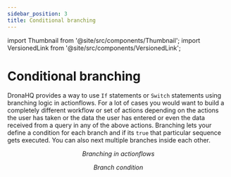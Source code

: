 ```yaml
---
sidebar_position: 3
title: Conditional branching
---
```


import Thumbnail from '@site/src/components/Thumbnail';
import VersionedLink from '@site/src/components/VersionedLink';

# Conditional branching

DronaHQ provides a way to use `If` statements or `Switch` statements using branching logic in actionflows. For a lot of cases you would want to build a completely different workflow or set of actions depending on the actions the user has taken or the data the user has entered or even the data received from a query in any of the above actions. Branching lets your define a condition for each branch and if its `true` that particular sequence gets executed. You can also next multiple branches inside each other. 

<figure>
  <Thumbnail src="/img/actionflows-on-events/branching.png" alt="branching" width='100%'/>
  <figcaption align = "center"><i>Branching in actionflows</i></figcaption>
</figure>

<figure>
  <Thumbnail src="/img/actionflows-on-events/condition.png" alt="Condition" width='100%'/>
  <figcaption align = "center"><i>Branch condition</i></figcaption>
</figure>
